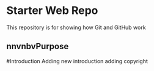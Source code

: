 # Starter Web Repo

This repository is for showing how Git and GitHub work

## nnvnbvPurpose


#Introduction
Adding new introduction
 adding copyright 

